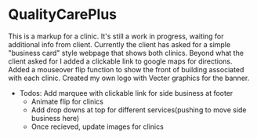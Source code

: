 # QualityCarePlus
This is a markup for a clinic. It's still a work in progress, waiting for additional info from client.
Currently the client has asked for a simple "business card" style webpage that shows both clinics.
Beyond what the client asked for I added a clickable link to google maps for directions. Added a
mouseover flip function to show the front of building associated with each clinic. Created my own logo 
with Vecter graphics for the banner.
- Todos: Add marquee with clickable link for side business at footer
  - Animate flip for clinics
  - Add drop downs at top for different services(pushing to move side business here)
  - Once recieved, update images for clinics
